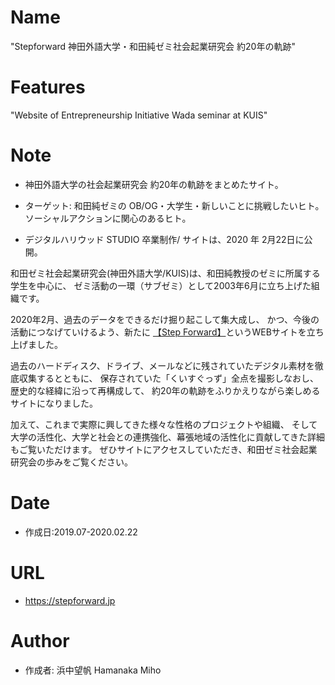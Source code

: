 # Name	

"Stepforward 神田外語大学・和田純ゼミ社会起業研究会 約20年の軌跡"	

# Features	

"Website of Entrepreneurship Initiative Wada seminar at KUIS"	

# Note	

- 神田外語大学の社会起業研究会 約20年の軌跡をまとめたサイト。	

- ターゲット: 和田純ゼミの OB/OG・大学生・新しいことに挑戦したいヒト。ソーシャルアクションに関心のあるヒト。	

- デジタルハリウッド STUDIO 卒業制作/ サイトは、2020 年 2月22日に公開。	

和田ゼミ社会起業研究会(神田外語大学/KUIS)は、和田純教授のゼミに所属する学生を中心に、
ゼミ活動の一環（サブゼミ）として2003年6月に立ち上げた組織です。

2020年2月、過去のデータをできるだけ掘り起こして集大成し、
かつ、今後の活動につなげていけるよう、新たに <a href="https://stepforward.jp" target="_blank"> 【Step Forward】</a>というWEBサイトを立ち上げました。

過去のハードディスク、ドライブ、メールなどに残されていたデジタル素材を徹底収集するとともに、
保存されていた「くいすぐっず」全点を撮影しなおし、歴史的な経緯に沿って再構成して、
約20年の軌跡をふりかえりながら楽しめるサイトになりました。

加えて、これまで実際に興してきた様々な性格のプロジェクトや組織、
そして大学の活性化、大学と社会との連携強化、幕張地域の活性化に貢献してきた詳細もご覧いただけます。
ぜひサイトにアクセスしていただき、和田ゼミ社会起業研究会の歩みをご覧ください。

# Date	

- 作成日:2019.07-2020.02.22 	

# URL	

- https://stepforward.jp	


# Author	

- 作成者: 浜中望帆 Hamanaka Miho	
